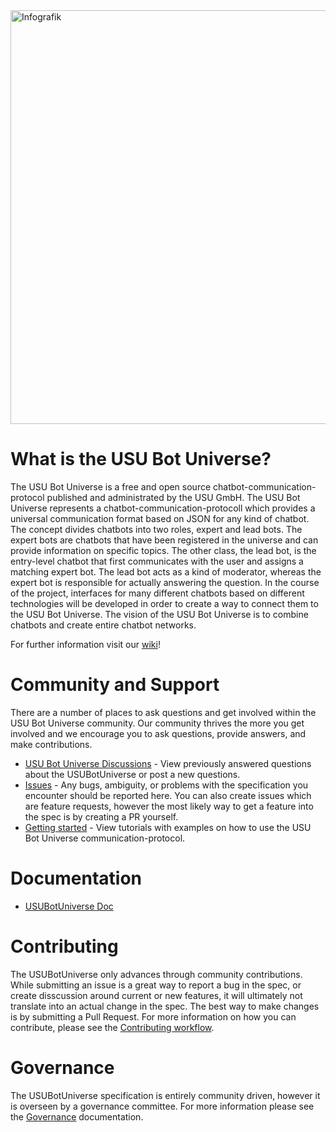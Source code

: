 <img width="662" alt="Infografik" src="https://user-images.githubusercontent.com/84908019/135611066-783f2791-17f8-4639-8754-3011ea0b1ad3.png">


# What is the USU Bot Universe?

The USU Bot Universe is a free and open source chatbot-communication-protocol published and administrated by the USU GmbH.
The USU Bot Universe represents a chatbot-communication-protocoll which provides a universal communication format based on JSON for any kind of chatbot.
The concept divides chatbots into two roles, expert and lead bots.
The expert bots are chatbots that have been registered in the universe and can provide information on specific topics.
The other class, the lead bot, is the entry-level chatbot that first communicates with the user and assigns a matching expert bot.
The lead bot acts as a kind of moderator, whereas the expert bot is responsible for actually answering the question.
In the course of the project, interfaces for many different chatbots based on different technologies will be developed in order to create a way to connect them to the USU Bot Universe.
The vision of the USU Bot Universe is to combine chatbots and create entire chatbot networks.

For further information visit our [wiki](https://github.com/USUBotUniverse/USUBotUniverse/wiki)!

# Community and Support
There are a number of places to ask questions and get involved within the USU Bot Universe community. Our community thrives the more you get involved and we encourage you to ask questions, provide answers, and make contributions.

* [USU Bot Universe Discussions](https://github.com/USUBotUniverse/USUBotUniverse/discussions) - View previously answered questions about the USUBotUniverse or post a new questions.
* [Issues](https://github.com/USUBotUniverse/USUBotUniverse/issues) - Any bugs, ambiguity, or problems with the specification you encounter should be reported here. You can also create issues which are feature requests, however the most likely way to get a feature into the spec is by creating a PR yourself.
* [Getting started](https://github.com/USUBotUniverse/USUBotUniverse/wiki/Tutorials-and-examples) - View tutorials with examples on how to use the USU Bot Universe communication-protocol.

# Documentation
* [USUBotUniverse Doc](https://github.com/USUBotUniverse/USUBotUniverse/wiki/Dokumentation-EN)

# Contributing
The USUBotUniverse only advances through community contributions. While submitting an issue is a great way to report a bug in the spec, or create disscussion around current or new features, it will ultimately not translate into an actual change in the spec. The best way to make changes is by submitting a Pull Request. For more information on how you can contribute, please see the [Contributing workflow](https://github.com/USUBotUniverse/USUBotUniverse/wiki/Contributing-workflow).

# Governance
The USUBotUniverse specification is entirely community driven, however it is overseen by a governance committee. For more information please see the [Governance](https://github.com/USUBotUniverse/USUBotUniverse/wiki/Governance) documentation.
